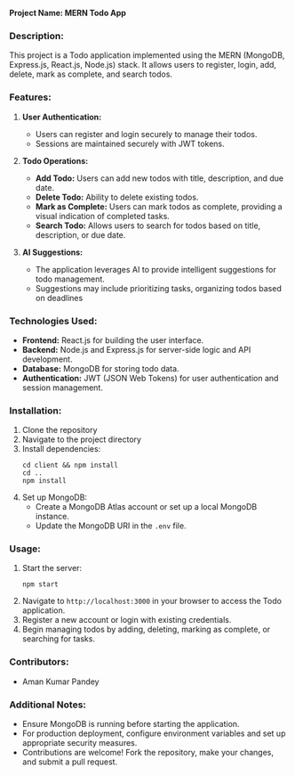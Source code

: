 **Project Name: MERN Todo App**

### Description:

This project is a Todo application implemented using the MERN (MongoDB, Express.js, React.js, Node.js) stack. It allows users to register, login, add, delete, mark as complete, and search todos.

### Features:

1. **User Authentication:**

   - Users can register and login securely to manage their todos.
   - Sessions are maintained securely with JWT tokens.

2. **Todo Operations:**

   - **Add Todo:** Users can add new todos with title, description, and due date.
   - **Delete Todo:** Ability to delete existing todos.
   - **Mark as Complete:** Users can mark todos as complete, providing a visual indication of completed tasks.
   - **Search Todo:** Allows users to search for todos based on title, description, or due date.

3. **AI Suggestions:**
   - The application leverages AI to provide intelligent suggestions for todo management.
   - Suggestions may include prioritizing tasks, organizing todos based on deadlines

### Technologies Used:

- **Frontend:** React.js for building the user interface.
- **Backend:** Node.js and Express.js for server-side logic and API development.
- **Database:** MongoDB for storing todo data.
- **Authentication:** JWT (JSON Web Tokens) for user authentication and session management.

### Installation:

1. Clone the repository
2. Navigate to the project directory
3. Install dependencies:
   ```
   cd client && npm install
   cd ..
   npm install
   ```
4. Set up MongoDB:
   - Create a MongoDB Atlas account or set up a local MongoDB instance.
   - Update the MongoDB URI in the `.env` file.

### Usage:

1. Start the server:
   ```
   npm start
   ```
2. Navigate to `http://localhost:3000` in your browser to access the Todo application.
3. Register a new account or login with existing credentials.
4. Begin managing todos by adding, deleting, marking as complete, or searching for tasks.

### Contributors:

- Aman Kumar Pandey

### Additional Notes:

- Ensure MongoDB is running before starting the application.
- For production deployment, configure environment variables and set up appropriate security measures.
- Contributions are welcome! Fork the repository, make your changes, and submit a pull request.
